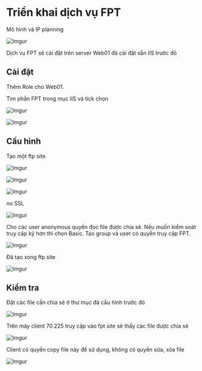 # Triển khai dịch vụ FPT

Mô hình và IP planning

![Imgur](https://i.imgur.com/RtIBBZv.png)

Dịch vụ FPT sẽ cài đặt trên server Web01 đã cài đặt sẵn IIS trước đó

## Cài đặt

Thêm Role cho Web01. 

Tìm phần FPT trong mục IIS và tick chọn

![Imgur](https://i.imgur.com/D8mXxHI.png)

![Imgur](https://i.imgur.com/rHrVVUc.png)

## Cấu hình

Tạo một ftp site

![Imgur](https://i.imgur.com/RL7VNqq.png)

![Imgur](https://i.imgur.com/FqFTaNF.png)

![Imgur](https://i.imgur.com/bxSyOaJ.png)

no SSL

![Imgur](https://i.imgur.com/W6n2vu5.png)

Cho các user anonymous quyền đọc file được chia sẻ. Nếu muốn kiểm soát truy cập kỹ hơn thì chọn Basic. Tạo group và user có quyền truy cập FPT.

![Imgur](https://i.imgur.com/XnsV5M4.png)

Đã tạo xong ftp site

![Imgur](https://i.imgur.com/KSeUjsd.png)

## Kiểm tra

Đặt các file cần chia sẻ ở thư mục đã cấu hình trước đó

![Imgur](https://i.imgur.com/jLPfctX.png)

Trên máy client 70.225 truy cập vào fpt site sẽ thấy các file được chia sẻ

![Imgur](https://i.imgur.com/tdk9ZMK.png)

Client có quyền copy file này để sử dụng, không có quyền sửa, xóa file

![Imgur](https://i.imgur.com/tkY5JqZ.png)